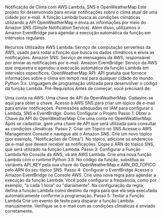 Notificação de Clima com AWS Lambda, SNS e OpenWeatherMap
Este projeto foi desenvolvido para enviar notificações sobre o clima atual de uma cidade por e-mail. A função Lambda busca as condições climáticas utilizando a API OpenWeatherMap e envia as informações por meio do Amazon SNS (Simple Notification Service). Além disso, utilizamos o Amazon EventBridge para agendar a execução automática da função em intervalos regulares.

Recursos Utilizados
AWS Lambda: Serviço de computação serverless da AWS, usado para rodar a função que busca os dados climáticos e envia as notificações.
Amazon SNS: Serviço de mensagens da AWS, responsável por enviar as notificações por e-mail.
Amazon EventBridge: Serviço da AWS que orquestra e agendou a execução automática da função Lambda em intervalos específicos.
OpenWeatherMap API: API gratuita que fornece informações sobre o clima em tempo real para qualquer cidade do mundo.
Python 3.x: Linguagem de programação utilizada para desenvolver o código da função Lambda.
Pré-Requisitos
Antes de começar, você precisará de:

Uma conta na AWS.
Uma chave de API da OpenWeatherMap. Cadastre-se aqui para obter a chave.
Acesso à AWS SNS para criar um tópico de e-mail para enviar notificações.
Permissões adequadas no IAM para configurar o Lambda, SNS e EventBridge.
Como Configurar o Projeto
Passo 1: Obter a Chave da API do OpenWeatherMap
Crie uma conta no OpenWeatherMap.
Após se cadastrar, gere uma chave de API que será utilizada para consultar as condições climáticas.
Passo 2: Criar um Tópico no SNS
Acesse o AWS Management Console e navegue até o Amazon SNS.
Crie um novo tópico (por exemplo, "Notificações de Clima").
No tópico, adicione os endereços de e-mail que devem receber as notificações.
Copie o ARN do tópico SNS, que será utilizado na função Lambda.
Passo 3: Configurar a Função Lambda
No Console da AWS, vá até AWS Lambda.
Crie uma nova função Lambda com o runtime Python 3.9.
No código da função, substitua as variáveis API_KEY pela sua chave do OpenWeatherMap e ARN_DO_TOPICO pelo ARN do seu tópico SNS.
Passo 4: Configurar o EventBridge
Acesse o Amazon EventBridge no Console AWS.
Crie uma nova regra para agendar a execução da função Lambda. Você pode configurar a frequência, como por exemplo, "a cada 1 hora" ou "diariamente".
Na configuração da regra, defina a função Lambda como destino da regra para que ela seja executada automaticamente conforme a programação.
Passo 5: Testar a Função Lambda
Crie um evento de teste para disparar a função Lambda manualmente.
Verifique se o e-mail com as condições climáticas é enviado corretamente.
